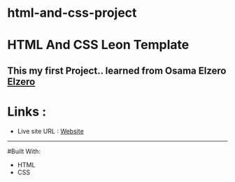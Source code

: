 # html-and-css-project #
# HTML And CSS Leon Template #
This my first Project..
learned from Osama Elzero [Elzero](https://elzero.org/)
---
# Links :
* Live site URL : [Website](https://hendd20.github.io/html-and-css-project/)
----
#Built With:
* HTML 
* CSS


